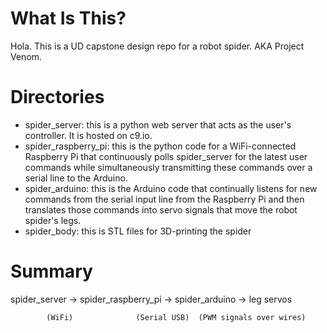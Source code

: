 # What Is This?
Hola. This is a UD capstone design repo for a robot spider. AKA Project Venom.

# Directories
- spider_server: this is a python web server that acts as the user's controller. It is hosted on c9.io.
- spider_raspberry_pi: this is the python code for a WiFi-connected Raspberry Pi that continuously polls spider_server for the latest user commands while simultaneously transmitting these commands over a serial line to the Arduino.
- spider_arduino: this is the Arduino code that continually listens for new commands from the serial input line from the Raspberry Pi and then translates those commands into servo signals that move the robot spider's legs.
- spider_body: this is STL files for 3D-printing the spider

# Summary
spider_server -> spider_raspberry_pi -> spider_arduino -> leg servos

            (WiFi)              (Serial USB)  (PWM signals over wires)
